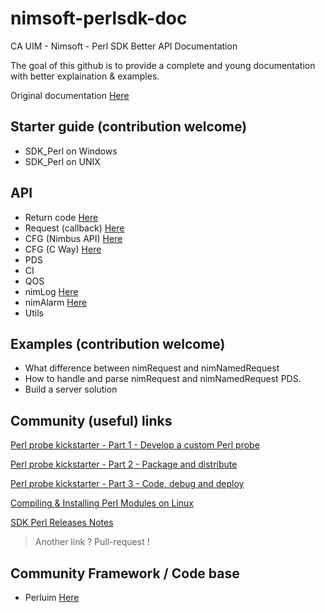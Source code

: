 # nimsoft-perlsdk-doc
CA UIM - Nimsoft - Perl SDK Better API Documentation

The goal of this github is to provide a complete and young documentation with better explaination & examples.

Original documentation [Here](http://docs.nimsoft.com/prodhelp/en_US/Monitor/SDK/PerlSDK/index.htm?toc.htm?2186383.html)

## Starter guide (contribution welcome)

- SDK_Perl on Windows
- SDK_Perl on UNIX

## API 

- Return code [Here](https://github.com/fraxken/nimsoft-perlsdk-doc/blob/master/return_code.md)
- Request (callback) [Here](https://github.com/fraxken/nimsoft-perlsdk-doc/blob/master/request.md)
- CFG (Nimbus API) [Here](https://github.com/fraxken/nimsoft-perlsdk-doc/blob/master/cfg_nimbus.md)
- CFG (C Way) [Here](https://github.com/fraxken/nimsoft-perlsdk-doc/blob/master/cfg_cway.md)
- PDS
- CI
- QOS
- nimLog [Here](https://github.com/fraxken/nimsoft-perlsdk-doc/blob/master/nimLog.md)
- nimAlarm [Here](https://github.com/fraxken/nimsoft-perlsdk-doc/blob/master/nimAlarm.md)
- Utils

## Examples (contribution welcome)

- What difference between nimRequest and nimNamedRequest
- How to handle and parse nimRequest and nimNamedRequest PDS.
- Build a server solution

## Community (useful) links

[Perl probe kickstarter - Part 1 - Develop a custom Perl probe](https://communities.ca.com/docs/DOC-231172625)

[Perl probe kickstarter - Part 2 - Package and distribute](https://communities.ca.com/docs/DOC-231172657)

[Perl probe kickstarter - Part 3 - Code, debug and deploy](https://communities.ca.com/docs/DOC-231172784)

[Compiling & Installing Perl Modules on Linux](https://communities.ca.com/docs/DOC-231169163)

[SDK Perl Releases Notes](http://docs.nimsoft.com/prodhelp/en_US/Monitor/SDK/PerlSDK/ReleaseNotes/Perl%20SDK-2013%205.05.pdf)

> Another link ? Pull-request !

## Community Framework / Code base 

- Perluim [Here](https://github.com/fraxken/perluim)
